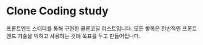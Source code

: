 # Clone Coding study

프론트엔드 스터디를 통해 구현한 클론코딩 리스트입니다. 
모든 항목은 전반적인 프론트엔드 기술을 익히고 사용하는 것에 목표를 두고 만들어집니다. 
